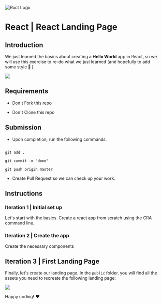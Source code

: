 ![Root Logo](https://imgur.com/np0rofN.png)

# React | React Landing Page

  

## Introduction

  

We just learned the basics about creating a **Hello World** app in React, so we will use this exercise to re-do what we just learned (and hopefully to add some style :blossom: ).

  

![](https://imgur.com/YpUYrJF.png) 

  

## Requirements

  

- Don't Fork this repo

- Don't Clone this repo

  

## Submission

  

- Upon completion, run the following commands:

  

```

git add .

git commit -m "done"

git push origin master

```

  

- Create Pull Request so we can check up your work.

  

## Instructions

  

### Iteration 1 | Initial set up

  

Let's start with the basics. Create a react app from scratch using the CRA command line.

 
  

### Iteration 2 | Create the app

  

Create the necessary components

  

## Iteration 3 | First Landing Page

  

Finally, let's create our landing page. In the `public` folder, you will find all the assets you need to recreate the following landing page:
  

![](https://imgur.com/hBuZZPx.png)

  

  

Happy coding! :heart:
